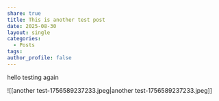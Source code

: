 ```yaml
---
share: true
title: This is another test post
date: 2025-08-30
layout: single
categories:
  - Posts
tags:
author_profile: false
---
```


hello testing again

![[another test-1756589237233.jpeg|another test-1756589237233.jpeg]]

